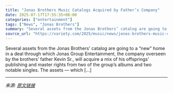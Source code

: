 ```yaml
---
title: "Jonas Brothers Music Catalogs Acquired by Father’s Company"
date: 2025-07-17T17:55:35+08:00
categories: ["entertainment"]
tags: ["News", "Jonas Brothers"]
summary: "Several assets from the Jonas Brothers’ catalog are going to a “new” home in a deal through which Jonas Group Entertainment, the company overseen by the brothers’ father Kevin Sr., will acquire a mix "
source_url: "https://variety.com/2025/music/news/jonas-brothers-music-catalogs-acquired-fathers-company-1236463952/"
---
```


Several assets from the Jonas Brothers’ catalog are going to a “new” home in a deal through which Jonas Group Entertainment, the company overseen by the brothers’ father Kevin Sr., will acquire a mix of his offsprings’ publishing and master rights from two of the group’s albums and two notable singles. The assets — which [&#8230;]

---

*来源: [原文链接](https://variety.com/2025/music/news/jonas-brothers-music-catalogs-acquired-fathers-company-1236463952/)*
